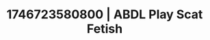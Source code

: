 ---
categories:
- Sensual selfie
- AI-generated
- Mindful kink
- Punk lovers
- Candlelit scenes
- ASMR
- Cosplay
- Erotic hair pulling
image: /assets/images/1746723580800.jpg
layout: post
seo:
  description: Featured content with exclusive ABDL Play, Scat Fetish. HD images available.
  keywords: ABDL Play, Scat Fetish
  og_image: /assets/images/1746723580800.jpg
  schema_type: VisualArtwork
tags:
- ABDL Play
- '#1746723580800'
- Scat Fetish
title: 1746723580800 | ABDL Play Scat Fetish
---